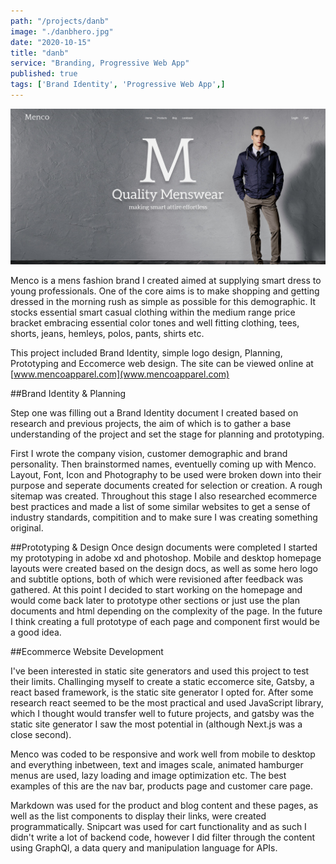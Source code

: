 ```yaml
---
path: "/projects/danb"
image: "./danbhero.jpg"
date: "2020-10-15"
title: "danb"
service: "Branding, Progressive Web App"
published: true
tags: ['Brand Identity', 'Progressive Web App',]
---
```

[image]: homepage.jpg
![menco hompage image][image]

Menco is a mens fashion brand I created aimed at supplying smart dress to young professionals.
One of the core aims is to make shopping and getting dressed in the morning rush as simple as possible for this demographic.
It stocks essential smart casual clothing within the medium range price bracket embracing essential color tones and well fitting clothing, tees, shorts, jeans, hemleys, polos, pants, shirts etc.

This project included Brand Identity, simple logo design, Planning, Prototyping and Eccomerce web design.
The site can be viewed online at [www.mencoapparel.com](www.mencoapparel.com)

##Brand Identity & Planning

Step one was filling out a Brand Identity document I created based on research and previous projects, the aim of which is to gather a base understanding of the project and set the stage for planning and prototyping.

First I wrote the company vision, customer demographic and brand personality. Then brainstormed names, eventuelly coming up with Menco.
Layout, Font, Icon and Photography to be used were broken down into their purpose and seperate documents created for selection or creation. 
A rough sitemap was created. Throughout this stage I also researched ecommerce best practices and made a list of some similar websites to get a sense of industry standards, compitition and to make sure I was creating something original.


 
##Prototyping & Design
Once design documents were completed I started my prototyping in adobe xd and photoshop. Mobile and desktop homepage layouts were created based on the design docs, as well as some hero logo and subtitle options, both of which were revisioned after feedback was gathered. At this point I decided to start working on the homepage and would come back later to prototype other sections or just use the plan documents and html depending on the complexity of the page. In the future I think creating a full prototype of each page and component first would be a good idea.






##Ecommerce Website Development

I've been interested in static site generators and used this project to test their limits. Challinging myself to create a static eccomerce site, Gatsby, a react based framework, is the static site generator I opted for. After some research react seemed to be the most practical and used JavaScript library, which I thought would transfer well to future projects, and gatsby was the static site generator I saw the most potential in (although Next.js was a close second). 

Menco was coded to be responsive and work well from mobile to desktop and everything inbetween, text and images scale, animated hamburger menus are used, lazy loading and image optimization etc. The best examples of this are the nav bar, products page and customer care page.

Markdown was used for the product and blog content and these pages, as well as the list components to display their links, were created programmatically.
Snipcart was used for cart functionality and as such I didn't write a lot of backend code, however I did filter through the content using GraphQl, a data query and manipulation language for APIs.


